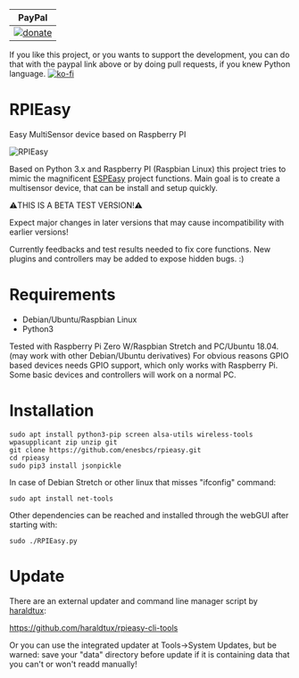| PayPal |
|-------|
|  [![donate](https://img.shields.io/badge/donate-PayPal-blue.svg)](https://www.paypal.me/rpieasy) |
If you like this project, or you wants to support the development, you can do that with the paypal link above or by doing pull requests, if you knew Python language.
[![ko-fi](https://www.ko-fi.com/img/githubbutton_sm.svg)](https://ko-fi.com/I3I5UT4H)

# RPIEasy

Easy MultiSensor device based on Raspberry PI

![RPIEasy](https://m.blog.hu/bi/bitekmindenhol/image/rpi_devs.png)

Based on Python 3.x and Raspberry PI (Raspbian Linux) this project tries to mimic the magnificent [ESPEasy](https://www.letscontrolit.com/wiki/index.php/ESPEasy) project functions.
Main goal is to create a multisensor device, that can be install and setup quickly. 

:warning:THIS IS A BETA TEST VERSION!:warning:

Expect major changes in later versions that may cause incompatibility with earlier versions!

Currently feedbacks and test results needed to fix core functions. New plugins and controllers may be added to expose hidden bugs. :)

# Requirements
- Debian/Ubuntu/Raspbian Linux
- Python3

Tested with Raspberry Pi Zero W/Raspbian Stretch and PC/Ubuntu 18.04. (may work with other Debian/Ubuntu derivatives)
For obvious reasons GPIO based devices needs GPIO support, which only works with Raspberry Pi. Some basic devices and controllers will work on a normal PC.

# Installation

    sudo apt install python3-pip screen alsa-utils wireless-tools wpasupplicant zip unzip git
    git clone https://github.com/enesbcs/rpieasy.git
    cd rpieasy
    sudo pip3 install jsonpickle

In case of Debian Stretch or other linux that misses "ifconfig" command:

`sudo apt install net-tools`

Other dependencies can be reached and installed through the webGUI after starting with:

`sudo ./RPIEasy.py`

# Update
There are an external updater and command line manager script by [haraldtux](/haraldtux):

https://github.com/haraldtux/rpieasy-cli-tools

Or you can use the integrated updater at Tools->System Updates, but be warned: save your "data" directory before update if it is containing data that you can't or won't readd manually!
